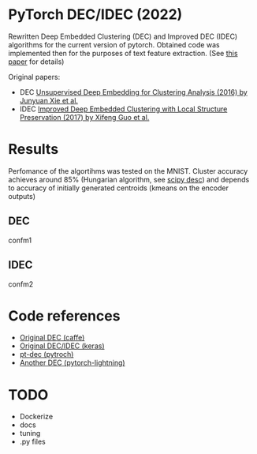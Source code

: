 # PyTorch DEC/IDEC (2022)
Rewritten Deep Embedded Clustering (DEC) and Improved DEC (IDEC) algorithms for the current version of pytorch. Obtained code was implemented then for the purposes of text feature extraction. (See [this paper](https://journalofbigdata.springeropen.com/articles/10.1186/s40537-022-00564-9#:~:text=Based%20on%20the%20results%2C%20BERT,that%20positions%20similar%20texts%20closer.) for details)

Original papers: 
- DEC [Unsupervised Deep Embedding for Clustering Analysis (2016) by Junyuan Xie et al.](https://arxiv.org/abs/1511.06335) 
- IDEC [Improved Deep Embedded Clustering with Local Structure Preservation (2017) by Xifeng Guo et al.](https://www.researchgate.net/publication/317095655_Improved_Deep_Embedded_Clustering_with_Local_Structure_Preservation)

# Results
Perfomance of the algortihms was tested on the MNIST. Cluster accuracy achieves around 85% (Hungarian algorithm, see [scipy desc](https://docs.scipy.org/doc/scipy/reference/generated/scipy.optimize.linear_sum_assignment.html)) and depends to accuracy of initially generated centroids (kmeans on the encoder outputs)
## DEC
confm1

## IDEC
confm2

# Code references
- [Original DEC (caffe)](https://github.com/piiswrong/dec)
- [Original DEC/IDEC (keras)](https://github.com/XifengGuo/IDEC)
- [pt-dec (pytroch)](https://github.com/vlukiyanov/pt-dec) 
- [Another DEC (pytorch-lightning)](https://github.com/youngerous/dec-pytorch)

# TODO
* Dockerize
* docs
* tuning
* .py files

